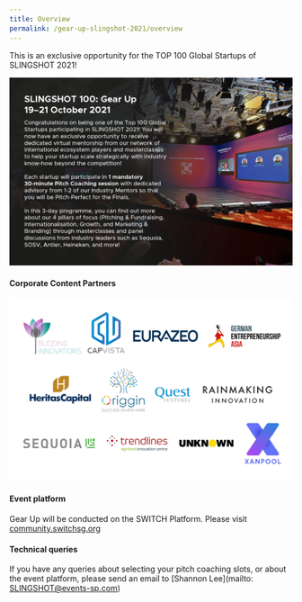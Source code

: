 ```yaml
---
title: Overview
permalink: /gear-up-slingshot-2021/overview
---
```

This is an exclusive opportunity for the TOP 100 Global Startups of SLINGSHOT 2021! 

![Alt text for image on Isomer site](/images/SLINGSHOT_011021_GUP_Overview_v1.png)

#### Corporate Content Partners
![Alt text for image on Isomer site](/images/SLINGSHOT_011021_GUP_Overview_Corporates_v1.png)

#### Event platform
Gear Up will be conducted on the SWITCH Platform. Please visit [community.switchsg.org](https://community.switchsg.org)

#### Technical queries
If you have any queries about selecting your pitch coaching slots, or about the event platform, please send an email to [Shannon Lee](mailto: SLINGSHOT@events-sp.com)